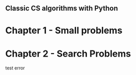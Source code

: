 ## Classic CS algorithms with Python 



# Chapter 1 - Small problems

# Chapter 2 - Search Problems

test error
